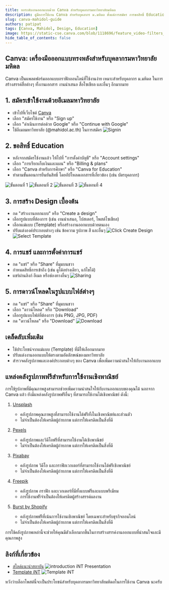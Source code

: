 ```yaml
---
title: ยกระดับงานออกแบบด้วย Canva สำหรับบุคลากรมหาวิทยาลัยมหิดล
description: คู่มือการใช้งาน Canva สำหรับบุคลากร ม.มหิดล ตั้งแต่การสมัคร การขอสิทธิ์ Education ไปจนถึงการสร้างสรรค์ผลงาน
slug: canva-mahidol-guide
authors: patipat
tags: [Canva, Mahidol, Design, Education]
image: https://static-cse.canva.com/blob/1118696/feature_video-filters_lead_012x.jpg
hide_table_of_contents: false
---
```


## Canva: เครื่องมือออกแบบทรงพลังสำหรับบุคลากรมหาวิทยาลัยมหิดล

Canva เป็นแพลตฟอร์มออกแบบกราฟิกออนไลน์ที่ใช้งานง่าย เหมาะสำหรับบุคลากร ม.มหิดล ในการสร้างสรรค์สื่อต่างๆ ทั้งงานเอกสาร งานนำเสนอ สื่อโซเชียล และอื่นๆ อีกมากมาย
<!-- truncate -->

## 1. สมัครเข้าใช้งานด้วยอีเมลมหาวิทยาลัย

* เข้าไปที่เว็บไซต์ [Canva](https://www.canva.com/)
* เลือก "สมัครใช้งาน" หรือ "Sign up"
* เลือก "ดำเนินการต่อด้วย Google" หรือ "Continue with Google"
* ใช้อีเมลมหาวิทยาลัย (@mahidol.ac.th) ในการสมัคร
![Signin](./canva/signin1.jpg)
## 2. ขอสิทธิ์ Education

* หลังจากสมัครใช้งานแล้ว ให้ไปที่ "การตั้งค่าบัญชี" หรือ "Account settings"
* เลือก "การเรียกเก็บเงินและแผน" หรือ "Billing & plans"
* เลือก "Canva สำหรับการศึกษา" หรือ "Canva for Education"
* ทำตามขั้นตอนการยืนยันสิทธิ์ โดยอัปโหลดเอกสารที่เกี่ยวข้อง (เช่น บัตรบุคลากร)

![ขั้นตอนที่ 1](./canva/invite1.jpg)
![ขั้นตอนที่ 2](./canva/invite2.jpg)
![ขั้นตอนที่ 3](./canva/invite3.jpg)
![ขั้นตอนที่ 4](./canva/invite4.jpg)

## 3. การสร้าง Design เบื้องต้น

* กด "สร้างงานออกแบบ" หรือ "Create a design"
* เลือกรูปแบบที่ต้องการ (เช่น งานนำเสนอ, โปสเตอร์, โพสต์โซเชียล)
* เลือกแม่แบบ (Template) หรือสร้างงานออกแบบด้วยตนเอง
* ปรับแต่งองค์ประกอบต่างๆ เช่น ข้อความ รูปภาพ สี และอื่นๆ
![Click Create Design](./canva/create_design1.JPG)
![Select Template](./canva/create_design2.jpg)

## 4. การแชร์ และการตั้งค่าการแชร์

* กด "แชร์" หรือ "Share" ที่มุมบนขวา
* กำหนดสิทธิ์การเข้าถึง (เช่น ดูได้อย่างเดียว, แก้ไขได้)
* แชร์ผ่านลิงก์ อีเมล หรือช่องทางอื่นๆ
![Sharing](./canva/sharing.JPG)

## 5. การดาวน์โหลดในรูปแบบไฟล์ต่างๆ

* กด "แชร์" หรือ "Share" ที่มุมบนขวา
* เลือก "ดาวน์โหลด" หรือ "Download"
* เลือกรูปแบบไฟล์ที่ต้องการ (เช่น PNG, JPG, PDF)
* กด "ดาวน์โหลด" หรือ "Download"
![Download](./canva/download.jpg)

## เคล็ดลับเพิ่มเติม

* ใช้ประโยชน์จากแม่แบบ (Template) ที่มีให้เลือกมากมาย
* ปรับแต่งงานออกแบบให้ตรงตามอัตลักษณ์ของมหาวิทยาลัย
* สำรวจคลังรูปภาพและองค์ประกอบต่างๆ ของ Canva เพื่อเพิ่มความน่าสนใจให้กับงานออกแบบ

## แหล่งคลังรูปภาพฟรีสำหรับการใช้งานเชิงพาณิชย์

การใช้รูปภาพที่มีคุณภาพสูงสามารถช่วยเพิ่มความน่าสนใจให้กับงานออกแบบของคุณได้ นอกจาก Canva แล้ว ยังมีแหล่งคลังรูปภาพฟรีอื่นๆ ที่สามารถใช้งานได้เชิงพาณิชย์ ดังนี้:

1. [Unsplash](https://unsplash.com/)
    * คลังรูปภาพคุณภาพสูงที่สามารถใช้งานได้ฟรีทั้งในเชิงพาณิชย์และส่วนตัว
    * ไม่จำเป็นต้องให้เครดิตผู้ถ่ายภาพ แต่การให้เครดิตเป็นสิ่งที่ดี

2. [Pexels](https://www.pexels.com/)
    * คลังรูปภาพและวิดีโอฟรีที่สามารถใช้งานได้เชิงพาณิชย์
    * ไม่จำเป็นต้องให้เครดิตผู้ถ่ายภาพ แต่การให้เครดิตเป็นสิ่งที่ดี

3. [Pixabay](https://pixabay.com/)
    * คลังรูปภาพ วิดีโอ และกราฟิกเวกเตอร์ที่สามารถใช้งานได้ฟรีเชิงพาณิชย์
    * ไม่จำเป็นต้องให้เครดิตผู้ถ่ายภาพ แต่การให้เครดิตเป็นสิ่งที่ดี

4. [Freepik](https://www.freepik.com/)
    * คลังรูปภาพ กราฟิก และเวกเตอร์ที่มีทั้งแบบฟรีและแบบพรีเมียม
    * การใช้งานฟรีจำเป็นต้องให้เครดิตผู้สร้างสรรค์ผลงาน

5. [Burst by Shopify](https://burst.shopify.com/)
    * คลังรูปภาพฟรีที่เน้นการใช้งานเชิงพาณิชย์ โดยเฉพาะสำหรับธุรกิจออนไลน์
    * ไม่จำเป็นต้องให้เครดิตผู้ถ่ายภาพ แต่การให้เครดิตเป็นสิ่งที่ดี

การใช้คลังรูปภาพเหล่านี้จะช่วยให้คุณมีตัวเลือกมากขึ้นในการสร้างสรรค์งานออกแบบที่น่าสนใจและมีคุณภาพสูง

## ลิงก์ที่เกี่ยวข้อง

* [สไลด์แนะนำสถาบัน](https://www.canva.com/design/DAGdFlLJltY/0oLeeGjzea5GmhuLwQWlmg/edit)
![introduction iNT Presentation](./canva/intro_int.jpg)
* [Template iNT](https://www.canva.com/design/DAGdd8PBZCs/Unt8P_UUFjx-1G921ZRvPQ/view?utm_content=DAGdd8PBZCs&utm_campaign=designshare&utm_medium=link&utm_source=publishsharelink&mode=preview)
![Template iNT](./canva/template_int.jpg)

หวังว่าบล็อกโพสต์นี้จะเป็นประโยชน์สำหรับบุคลากรมหาวิทยาลัยมหิดลในการใช้งาน Canva นะครับ